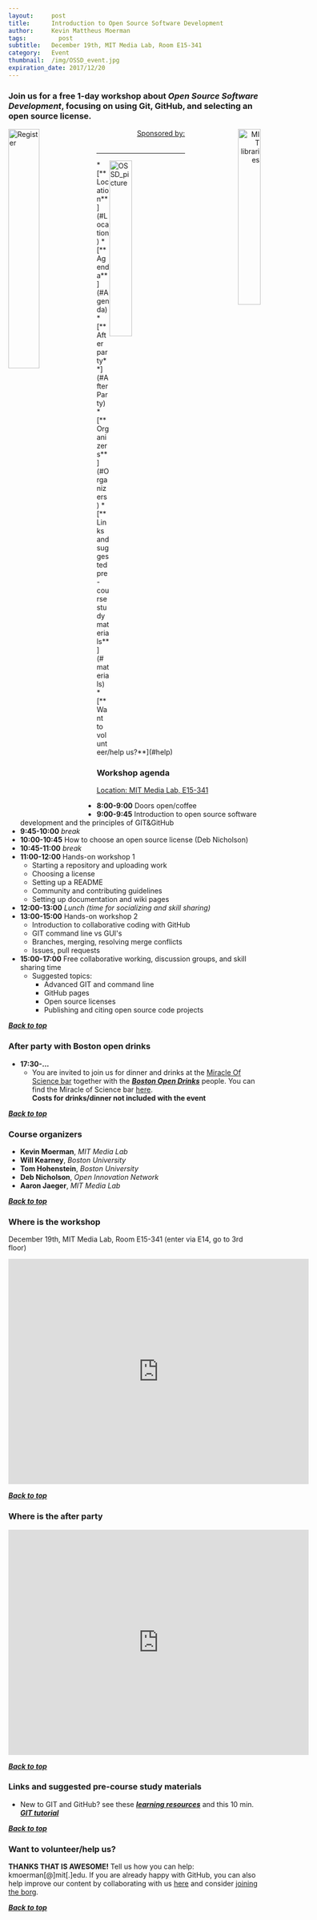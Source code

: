 ```yaml
---
layout:     post
title:      Introduction to Open Source Software Development
author:     Kevin Mattheus Moerman
tags: 		  post
subtitle:  	December 19th, MIT Media Lab, Room E15-341
category:   Event
thumbnail:  /img/OSSD_event.jpg
expiration_date: 2017/12/20
---
```


### Join us for a free 1-day workshop about _Open Source Software Development_, focusing on using Git, GitHub, and selecting an open source license. <a name="Top"></a>

<a href="https://docs.google.com/forms/d/e/1FAIpQLSc9nJj-MK_GpjHC6Fjx1V-5pGUhhj_4ABfHhz69OivCvQuEOQ/viewform"> <img src="{{ site.baseurl }}/img/icons/register.png" width="35%" style="float:left" alt="Register">
</a>
<div align="right">
<a href="https://libraries.mit.edu/">
 Sponsored by:
 <img src="{{ site.baseurl }}/img/logos/MIT_libraries.png" width="30%" style="float:right" alt="MIT libraries">
 </a>
</div>
<br />
<hr>
<img src="{{ site.baseurl }}/img/OSSD_event.jpg" width="30%" style="float:right" alt="OSSD_picture">
* [**Location**](#Location)
* [**Agenda**](#Agenda)
* [**After party**](#AfterParty)
* [**Organizers**](#Organizers)
* [**Links and suggested pre-course study materials**](#materials)
* [**Want to volunteer/help us?**](#help)


### Workshop agenda <a name="Agenda"></a>
[Location: MIT Media Lab, E15-341](#Location)

* **8:00-9:00** Doors open/coffee
* **9:00-9:45** Introduction to open source software development and the principles of GIT&GitHub
* **9:45-10:00** *break*   
* **10:00-10:45** How to choose an open source license (Deb Nicholson)   
* **10:45-11:00** *break*   
* **11:00-12:00** Hands-on workshop 1  
  - Starting a repository and uploading work    
  - Choosing a license  
  - Setting up a README
  - Community and contributing guidelines
  - Setting up documentation and wiki pages      
* **12:00-13:00** *Lunch (time for socializing and skill sharing)*   
* **13:00-15:00** Hands-on workshop 2
  - Introduction to collaborative coding with GitHub
  - GIT command line vs GUI's  
  - Branches, merging, resolving merge conflicts  
  - Issues, pull requests
* **15:00-17:00** Free collaborative working, discussion groups, and skill sharing time
  - Suggested topics:    
    - Advanced GIT and command line
    - GitHub pages
    - Open source licenses
    - Publishing and citing open source code projects

[_**Back to top**_](#top)  

### After party with Boston open drinks <a name="AfterParty"></a>
* **17:30-...**   
  - You are invited to join us for dinner and drinks at the [Miracle Of Science bar](http://www.miracleofscience.us/) together with the [_**Boston Open Drinks**_](https://twitter.com/BOSopendrinks) people. You can find the Miracle of Science bar [here](#LocationParty).    
**Costs for drinks/dinner not included with the event**

[_**Back to top**_](#top)  

### Course organizers <a name="Organizers"></a>    
* **Kevin Moerman**, _MIT Media Lab_   
* **Will Kearney**, _Boston University_    
* **Tom Hohenstein**, _Boston University_        
* **Deb Nicholson**, _Open Innovation Network_
* **Aaron Jaeger**, _MIT Media Lab_

[_**Back to top**_](#top)  

### Where is the workshop <a name="Location"></a>
December 19th, MIT Media Lab, Room E15-341 (enter via E14, go to 3rd floor)   
<iframe   src="https://www.google.com/maps/embed?pb=!1m18!1m12!1m3!1d2948.163393757477!2d-71.08945268358667!3d42.36035697918698!2m3!1f0!2f0!3f0!3m2!1i1024!2i768!4f13.1!3m3!1m2!1s0x89e370a8b0f310c5%3A0x1a26a6e6bd5f8030!2sMIT+Media+Lab!5e0!3m2!1sen!2sus!4v1503413897192" width="600" height="450" frameborder="0" style="border:0" allowfullscreen>
</iframe>

[_**Back to top**_](#top)  

### Where is the after party <a name="LocationParty"></a>
<iframe src="https://www.google.com/maps/embed?pb=!1m18!1m12!1m3!1d1474.038915817397!2d-71.09910652846881!3d42.362180530935234!2m3!1f0!2f0!3f0!3m2!1i1024!2i768!4f13.1!3m3!1m2!1s0x89e37754c1bdac55%3A0x4a75302b49575546!2sMiracle+of+Science+Bar+%26+Grill!5e0!3m2!1sen!2sus!4v1512660750256" width="600" height="450" frameborder="0" style="border:0" allowfullscreen></iframe>

[_**Back to top**_](#top)  

### Links and suggested pre-course study materials <a name="materials"></a>
* New to GIT and GitHub? see these [_**learning resources**_](https://help.github.com/articles/git-and-github-learning-resources/) and this 10 min. [_**GIT tutorial**_](https://try.github.io/levels/1/challenges/1)

[_**Back to top**_](#top)  

### Want to volunteer/help us? <a name="help"></a>
**THANKS THAT IS AWESOME!** Tell us how you can help: kmoerman[@]mit[.]edu. If you are already happy with GitHub, you can also help improve our content by collaborating with us [here](https://github.com/Boston-Open-Researcher-Group) and consider [joining the borg](https://boston-open-researcher-group.github.io/BORG/Join/).

[_**Back to top**_](#top)  
